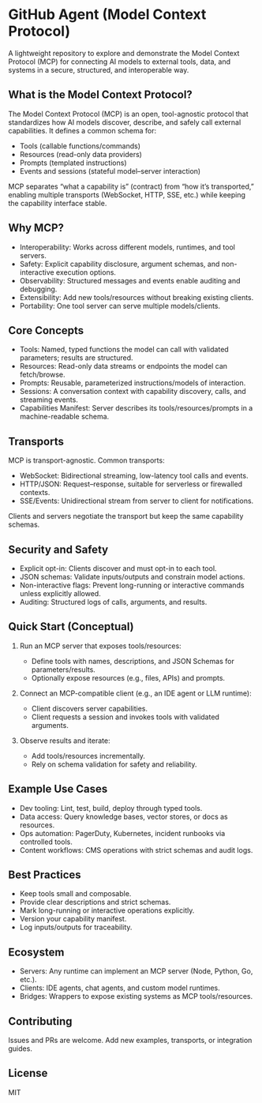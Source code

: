 # GitHub Agent (Model Context Protocol)

A lightweight repository to explore and demonstrate the Model Context Protocol (MCP) for connecting AI models to external tools, data, and systems in a secure, structured, and interoperable way.

## What is the Model Context Protocol?

The Model Context Protocol (MCP) is an open, tool-agnostic protocol that standardizes how AI models discover, describe, and safely call external capabilities. It defines a common schema for:
- Tools (callable functions/commands)
- Resources (read-only data providers)
- Prompts (templated instructions)
- Events and sessions (stateful model–server interaction)

MCP separates “what a capability is” (contract) from “how it’s transported,” enabling multiple transports (WebSocket, HTTP, SSE, etc.) while keeping the capability interface stable.

## Why MCP?

- Interoperability: Works across different models, runtimes, and tool servers.
- Safety: Explicit capability disclosure, argument schemas, and non-interactive execution options.
- Observability: Structured messages and events enable auditing and debugging.
- Extensibility: Add new tools/resources without breaking existing clients.
- Portability: One tool server can serve multiple models/clients.

## Core Concepts

- Tools: Named, typed functions the model can call with validated parameters; results are structured.
- Resources: Read-only data streams or endpoints the model can fetch/browse.
- Prompts: Reusable, parameterized instructions/models of interaction.
- Sessions: A conversation context with capability discovery, calls, and streaming events.
- Capabilities Manifest: Server describes its tools/resources/prompts in a machine-readable schema.

## Transports

MCP is transport-agnostic. Common transports:
- WebSocket: Bidirectional streaming, low-latency tool calls and events.
- HTTP/JSON: Request–response, suitable for serverless or firewalled contexts.
- SSE/Events: Unidirectional stream from server to client for notifications.

Clients and servers negotiate the transport but keep the same capability schemas.

## Security and Safety

- Explicit opt-in: Clients discover and must opt-in to each tool.
- JSON schemas: Validate inputs/outputs and constrain model actions.
- Non-interactive flags: Prevent long-running or interactive commands unless explicitly allowed.
- Auditing: Structured logs of calls, arguments, and results.

## Quick Start (Conceptual)

1. Run an MCP server that exposes tools/resources:
   - Define tools with names, descriptions, and JSON Schemas for parameters/results.
   - Optionally expose resources (e.g., files, APIs) and prompts.

2. Connect an MCP-compatible client (e.g., an IDE agent or LLM runtime):
   - Client discovers server capabilities.
   - Client requests a session and invokes tools with validated arguments.

3. Observe results and iterate:
   - Add tools/resources incrementally.
   - Rely on schema validation for safety and reliability.

## Example Use Cases

- Dev tooling: Lint, test, build, deploy through typed tools.
- Data access: Query knowledge bases, vector stores, or docs as resources.
- Ops automation: PagerDuty, Kubernetes, incident runbooks via controlled tools.
- Content workflows: CMS operations with strict schemas and audit logs.

## Best Practices

- Keep tools small and composable.
- Provide clear descriptions and strict schemas.
- Mark long-running or interactive operations explicitly.
- Version your capability manifest.
- Log inputs/outputs for traceability.

## Ecosystem

- Servers: Any runtime can implement an MCP server (Node, Python, Go, etc.).
- Clients: IDE agents, chat agents, and custom model runtimes.
- Bridges: Wrappers to expose existing systems as MCP tools/resources.

## Contributing

Issues and PRs are welcome. Add new examples, transports, or integration guides.

## License

MIT
